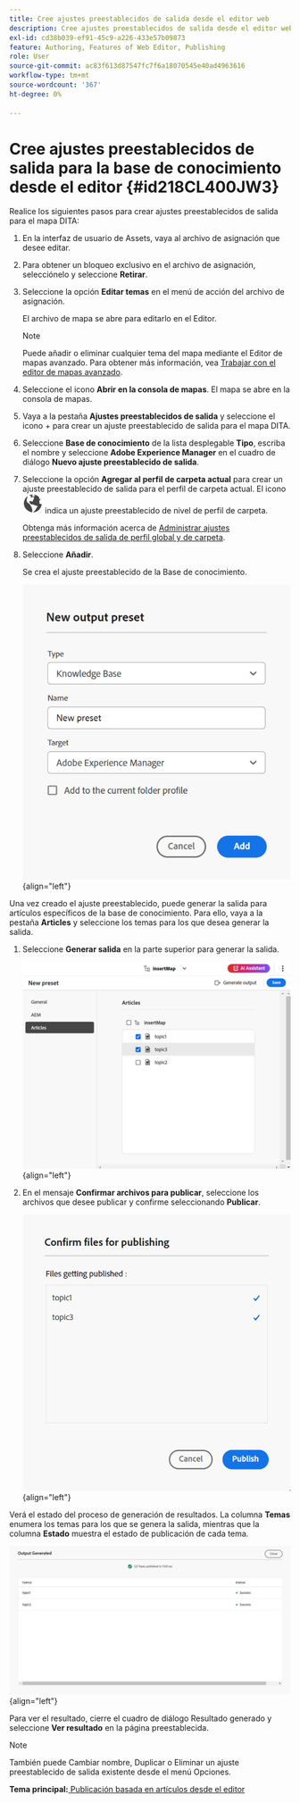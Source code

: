```yaml
---
title: Cree ajustes preestablecidos de salida desde el editor web
description: Cree ajustes preestablecidos de salida desde el editor web. Obtenga información sobre cómo editar, cambiar el nombre, duplicar y eliminar un ajuste preestablecido de salida en AEM Guides.
exl-id: cd38b039-ef91-45c9-a226-433e57b09873
feature: Authoring, Features of Web Editor, Publishing
role: User
source-git-commit: ac83f613d87547fc7f6a18070545e40ad4963616
workflow-type: tm+mt
source-wordcount: '367'
ht-degree: 0%

---
```


# Cree ajustes preestablecidos de salida para la base de conocimiento desde el editor {#id218CL400JW3}

Realice los siguientes pasos para crear ajustes preestablecidos de salida para el mapa DITA:

1. En la interfaz de usuario de Assets, vaya al archivo de asignación que desee editar.

1. Para obtener un bloqueo exclusivo en el archivo de asignación, selecciónelo y seleccione **Retirar**.

1. Seleccione la opción **Editar temas** en el menú de acción del archivo de asignación.

   El archivo de mapa se abre para editarlo en el Editor.

   >[!NOTE]
   >
   > Puede añadir o eliminar cualquier tema del mapa mediante el Editor de mapas avanzado. Para obtener más información, vea [Trabajar con el editor de mapas avanzado](map-editor-advanced-map-editor.md#).

1. Seleccione el icono **Abrir en la consola de mapas**. El mapa se abre en la consola de mapas.

1. Vaya a la pestaña **Ajustes preestablecidos de salida** y seleccione el icono + para crear un ajuste preestablecido de salida para el mapa DITA.

1. Seleccione **Base de conocimiento** de la lista desplegable **Tipo**, escriba el nombre y seleccione **Adobe Experience Manager** en el cuadro de diálogo **Nuevo ajuste preestablecido de salida**.
1. Seleccione la opción **Agregar al perfil de carpeta actual** para crear un ajuste preestablecido de salida para el perfil de carpeta actual. El icono ![icono de perfil de carpeta](images/global-preset-icon.svg) indica un ajuste preestablecido de nivel de perfil de carpeta.

   Obtenga más información acerca de [Administrar ajustes preestablecidos de salida de perfil global y de carpeta](./web-editor-manage-output-presets.md).

1. Seleccione **Añadir**.

   Se crea el ajuste preestablecido de la Base de conocimiento.


   ![Nuevo &#x200B;](images/knowledge-base-preset-dialog-box.png){align="left"}

Una vez creado el ajuste preestablecido, puede generar la salida para artículos específicos de la base de conocimiento. Para ello, vaya a la pestaña **Articles** y seleccione los temas para los que desea generar la salida.
1. Seleccione **Generar salida** en la parte superior para generar la salida.

   ![](images/add-preset-articles-tab_cs.png){align="left"}

1. En el mensaje **Confirmar archivos para publicar**, seleccione los archivos que desee publicar y confirme seleccionando **Publicar**.

   ![Nuevo &#x200B;](images/knowledge-base-confirm-files-for-publishing.png){align="left"}

Verá el estado del proceso de generación de resultados. La columna **Temas** enumera los temas para los que se genera la salida, mientras que la columna **Estado** muestra el estado de publicación de cada tema.


![](images/add-preset-output-generated_cs.png){align="left"}

Para ver el resultado, cierre el cuadro de diálogo Resultado generado y seleccione **Ver resultado** en la página preestablecida.


>[!NOTE]
>
> También puede Cambiar nombre, Duplicar o Eliminar un ajuste preestablecido de salida existente desde el menú Opciones.



**Tema principal:**&#x200B;[&#x200B; Publicación basada en artículos desde el editor](web-editor-article-publishing.md)
